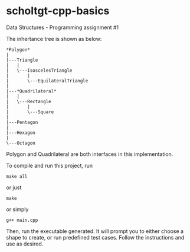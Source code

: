 scholtgt-cpp-basics
===================

Data Structures - Programming assignment #1


The inhertance tree is shown as below:

    *Polygon*
    |
    |---Triangle
    |   |
    |   \---IsoscelesTriangle
    |       |
    |       \---EquilateralTriangle
    |
    |---*Quadrilateral*
    |   |
    |   \---Rectangle
    |       |
    |       \---Square
    |
    |---Pentagon
    |
    |---Hexagon
    |
    \---Octagon

Polygon and Quadrilateral are both interfaces in this implementation.

To compile and run this project, run  

    make all
    
or just

    make
    
or simply  

    g++ main.cpp
    
Then, run the executable generated.  It will prompt you to either choose a shape to create, or run predefined test cases.  Follow the instructions and use as desired.
